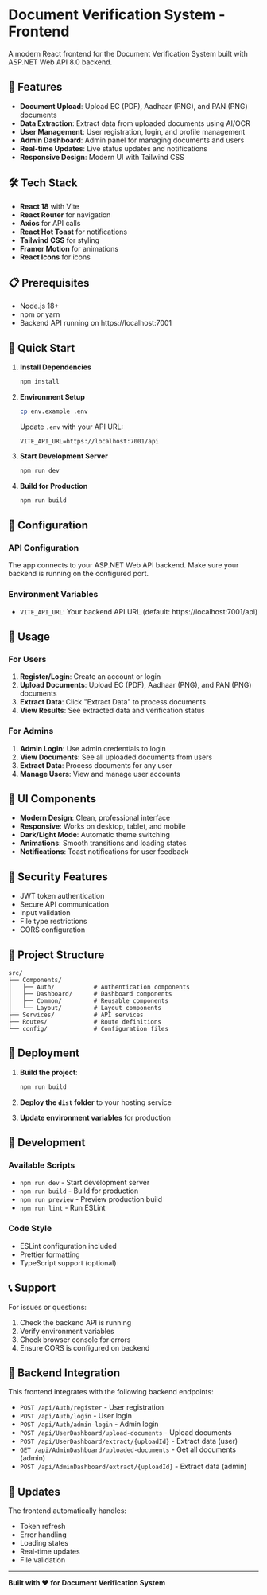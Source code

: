 # Document Verification System - Frontend

A modern React frontend for the Document Verification System built with ASP.NET Web API 8.0 backend.

## 🚀 Features

- **Document Upload**: Upload EC (PDF), Aadhaar (PNG), and PAN (PNG) documents
- **Data Extraction**: Extract data from uploaded documents using AI/OCR
- **User Management**: User registration, login, and profile management
- **Admin Dashboard**: Admin panel for managing documents and users
- **Real-time Updates**: Live status updates and notifications
- **Responsive Design**: Modern UI with Tailwind CSS

## 🛠️ Tech Stack

- **React 18** with Vite
- **React Router** for navigation
- **Axios** for API calls
- **React Hot Toast** for notifications
- **Tailwind CSS** for styling
- **Framer Motion** for animations
- **React Icons** for icons

## 📋 Prerequisites

- Node.js 18+ 
- npm or yarn
- Backend API running on https://localhost:7001

## 🚀 Quick Start

1. **Install Dependencies**
   ```bash
   npm install
   ```

2. **Environment Setup**
   ```bash
   cp env.example .env
   ```
   
   Update `.env` with your API URL:
   ```
   VITE_API_URL=https://localhost:7001/api
   ```

3. **Start Development Server**
   ```bash
   npm run dev
   ```

4. **Build for Production**
   ```bash
   npm run build
   ```

## 🔧 Configuration

### API Configuration
The app connects to your ASP.NET Web API backend. Make sure your backend is running on the configured port.

### Environment Variables
- `VITE_API_URL`: Your backend API URL (default: https://localhost:7001/api)

## 📱 Usage

### For Users
1. **Register/Login**: Create an account or login
2. **Upload Documents**: Upload EC (PDF), Aadhaar (PNG), and PAN (PNG) documents
3. **Extract Data**: Click "Extract Data" to process documents
4. **View Results**: See extracted data and verification status

### For Admins
1. **Admin Login**: Use admin credentials to login
2. **View Documents**: See all uploaded documents from users
3. **Extract Data**: Process documents for any user
4. **Manage Users**: View and manage user accounts

## 🎨 UI Components

- **Modern Design**: Clean, professional interface
- **Responsive**: Works on desktop, tablet, and mobile
- **Dark/Light Mode**: Automatic theme switching
- **Animations**: Smooth transitions and loading states
- **Notifications**: Toast notifications for user feedback

## 🔐 Security Features

- JWT token authentication
- Secure API communication
- Input validation
- File type restrictions
- CORS configuration

## 📁 Project Structure

```
src/
├── Components/
│   ├── Auth/           # Authentication components
│   ├── Dashboard/      # Dashboard components
│   ├── Common/         # Reusable components
│   └── Layout/         # Layout components
├── Services/           # API services
├── Routes/             # Route definitions
└── config/             # Configuration files
```

## 🚀 Deployment

1. **Build the project**:
   ```bash
   npm run build
   ```

2. **Deploy the `dist` folder** to your hosting service

3. **Update environment variables** for production

## 🔧 Development

### Available Scripts
- `npm run dev` - Start development server
- `npm run build` - Build for production
- `npm run preview` - Preview production build
- `npm run lint` - Run ESLint

### Code Style
- ESLint configuration included
- Prettier formatting
- TypeScript support (optional)

## 📞 Support

For issues or questions:
1. Check the backend API is running
2. Verify environment variables
3. Check browser console for errors
4. Ensure CORS is configured on backend

## 🎯 Backend Integration

This frontend integrates with the following backend endpoints:

- `POST /api/Auth/register` - User registration
- `POST /api/Auth/login` - User login
- `POST /api/Auth/admin-login` - Admin login
- `POST /api/UserDashboard/upload-documents` - Upload documents
- `POST /api/UserDashboard/extract/{uploadId}` - Extract data (user)
- `GET /api/AdminDashboard/uploaded-documents` - Get all documents (admin)
- `POST /api/AdminDashboard/extract/{uploadId}` - Extract data (admin)

## 🔄 Updates

The frontend automatically handles:
- Token refresh
- Error handling
- Loading states
- Real-time updates
- File validation

---

**Built with ❤️ for Document Verification System**